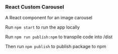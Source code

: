 ### React Custom Carousel
A React component for an image carousel

Run `npm start` to run the app locally

Run `npm run publish:npm` to transpile code into /dist

Then run `npm publish` to publish package to npm

